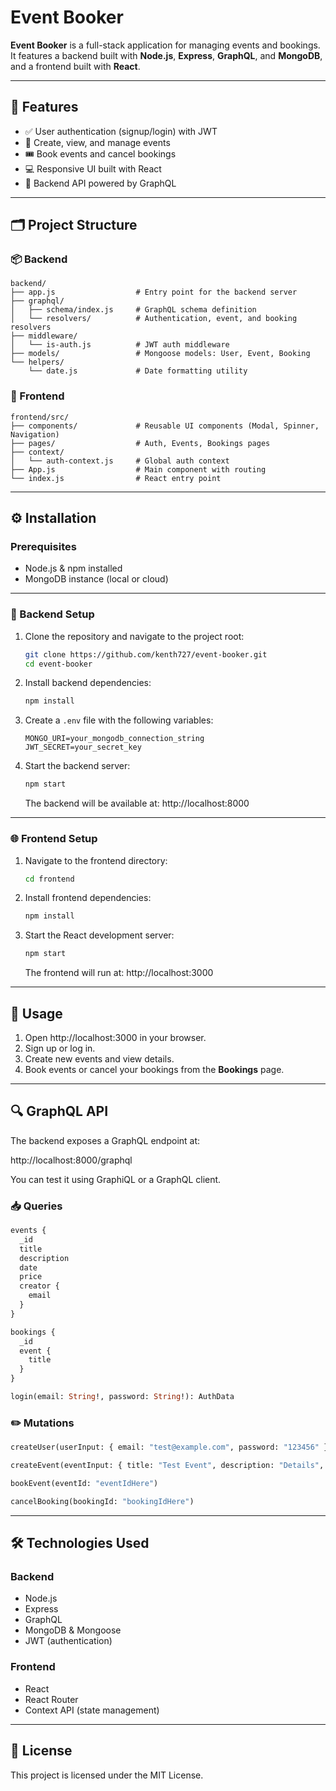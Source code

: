 # Event Booker

**Event Booker** is a full-stack application for managing events and bookings.  
It features a backend built with **Node.js**, **Express**, **GraphQL**, and **MongoDB**, and a frontend built with **React**.

---

## 🚀 Features

- ✅ User authentication (signup/login) with JWT
- 📅 Create, view, and manage events
- 🎟️ Book events and cancel bookings
- 💻 Responsive UI built with React
- 🔗 Backend API powered by GraphQL

---

## 🗂️ Project Structure

### 📦 Backend

```
backend/
├── app.js                  # Entry point for the backend server
├── graphql/
│   ├── schema/index.js     # GraphQL schema definition
│   └── resolvers/          # Authentication, event, and booking resolvers
├── middleware/
│   └── is-auth.js          # JWT auth middleware
├── models/                 # Mongoose models: User, Event, Booking
└── helpers/
    └── date.js             # Date formatting utility
```

### 🎨 Frontend

```
frontend/src/
├── components/             # Reusable UI components (Modal, Spinner, Navigation)
├── pages/                  # Auth, Events, Bookings pages
├── context/
│   └── auth-context.js     # Global auth context
├── App.js                  # Main component with routing
└── index.js                # React entry point
```

---

## ⚙️ Installation

### Prerequisites

- Node.js & npm installed
- MongoDB instance (local or cloud)

---

### 🔧 Backend Setup

1. Clone the repository and navigate to the project root:

   ```sh
   git clone https://github.com/kenth727/event-booker.git
   cd event-booker
   ```

2. Install backend dependencies:

   ```sh
   npm install
   ```

3. Create a `.env` file with the following variables:

   ```env
   MONGO_URI=your_mongodb_connection_string
   JWT_SECRET=your_secret_key
   ```

4. Start the backend server:

   ```sh
   npm start
   ```

   The backend will be available at: http://localhost:8000

---

### 🌐 Frontend Setup

1. Navigate to the frontend directory:

   ```sh
   cd frontend
   ```

2. Install frontend dependencies:

   ```sh
   npm install
   ```

3. Start the React development server:

   ```sh
   npm start
   ```

   The frontend will run at: http://localhost:3000

---

## 🧪 Usage

1. Open http://localhost:3000 in your browser.
2. Sign up or log in.
3. Create new events and view details.
4. Book events or cancel your bookings from the **Bookings** page.

---

## 🔍 GraphQL API

The backend exposes a GraphQL endpoint at:

http://localhost:8000/graphql

You can test it using GraphiQL or a GraphQL client.

### 📥 Queries

```graphql
events {
  _id
  title
  description
  date
  price
  creator {
    email
  }
}

bookings {
  _id
  event {
    title
  }
}

login(email: String!, password: String!): AuthData
```

### ✏️ Mutations

```graphql
createUser(userInput: { email: "test@example.com", password: "123456" })

createEvent(eventInput: { title: "Test Event", description: "Details", date: "2025-01-01", price: 20 })

bookEvent(eventId: "eventIdHere")

cancelBooking(bookingId: "bookingIdHere")
```

---

## 🛠 Technologies Used

### Backend

- Node.js
- Express
- GraphQL
- MongoDB & Mongoose
- JWT (authentication)

### Frontend

- React
- React Router
- Context API (state management)

---

## 📄 License

This project is licensed under the MIT License.
